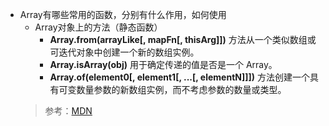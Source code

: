 - Array有哪些常用的函数，分别有什么作用，如何使用
  - Array对象上的方法（静态函数）
    - **Array.from(arrayLike[, mapFn[, thisArg]])** 方法从一个类似数组或可迭代对象中创建一个新的数组实例。
    - **Array.isArray(obj)** 用于确定传递的值是否是一个 Array。
    - **Array.of(element0[, element1[, ...[, elementN]]])** 方法创建一个具有可变数量参数的新数组实例，而不考虑参数的数量或类型。
  > 参考：[MDN](https://developer.mozilla.org/zh-CN/docs/Web/JavaScript/Reference/Global_Objects/Array)
